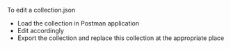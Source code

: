 To edit a collection.json
- Load the collection in Postman application
- Edit accordingly
- Export the collection and replace this collection at the appropriate place